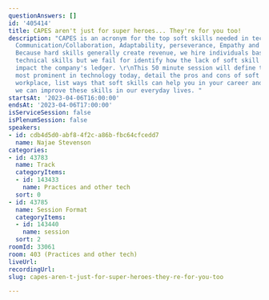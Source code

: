```yaml
---
questionAnswers: []
id: '405414'
title: CAPES aren't just for super heroes... They're for you too!
description: "CAPES is an acronym for the top soft skills needed in technology today;
  Communication/Collaboration, Adaptability, perseverance, Empathy and self-awareness.
  Because hard skills generally create revenue, we hire individuals based on their
  technical skills but we fail for identify how the lack of soft skill can negatively
  impact the company's ledger. \r\nThis 50 minute session will define the 5 soft skills
  most prominent in technology today, detail the pros and cons of soft skills in the
  workplace, list ways that soft skills can help you in your career and identify ways
  we can improve these skills in our everyday lives. "
startsAt: '2023-04-06T16:00:00'
endsAt: '2023-04-06T17:00:00'
isServiceSession: false
isPlenumSession: false
speakers:
- id: cdb4d5d0-abf8-4f2c-a86b-fbc64cfcedd7
  name: Najae Stevenson
categories:
- id: 43783
  name: Track
  categoryItems:
  - id: 143433
    name: Practices and other tech
  sort: 0
- id: 43785
  name: Session Format
  categoryItems:
  - id: 143440
    name: session
  sort: 2
roomId: 33061
room: 403 (Practices and other tech)
liveUrl: 
recordingUrl: 
slug: capes-aren-t-just-for-super-heroes-they-re-for-you-too

---
```

